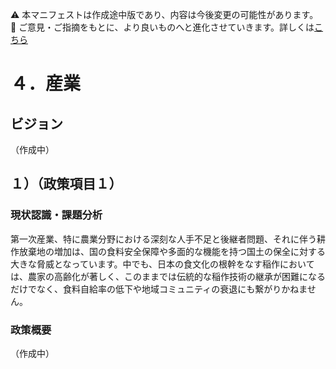 ⚠️ 本マニフェストは作成途中版であり、内容は今後変更の可能性があります。  
💬 ご意見・ご指摘をもとに、より良いものへと進化させていきます。詳しくは[こちら](README.md#このマニフェスト自身もみんなの知恵を集めて改善していきます)

# ４．産業

## ビジョン

（作成中）

## １）（政策項目１）

### 現状認識・課題分析

第一次産業、特に農業分野における深刻な人手不足と後継者問題、それに伴う耕作放棄地の増加は、国の食料安全保障や多面的な機能を持つ国土の保全に対する大きな脅威となっています。中でも、日本の食文化の根幹をなす稲作においては、農家の高齢化が著しく、このままでは伝統的な稲作技術の継承が困難になるだけでなく、食料自給率の低下や地域コミュニティの衰退にも繋がりかねません。

### 政策概要

（作成中）


